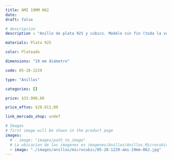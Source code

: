 ```yaml
---
title: AMI 19MM 062
date: 
draft: false

# descripcion
description : "Anillo de plata 925 y cubics. Modelo sin fin (toda la vuelta completa del anillo con cubics). Espectacular!"

materials: Plata 925

color: Plateado

dimensions: "19 mm diámetro"

code: 05-28-1229

type: "Anillos"

categories: []

price: $33.900,00

price_eftvo: $28.812,00

link_mercado_shop: undef

# Images
# first image will be shown in the product page
images:
  # - image: "images/path_to_image"
  # La ubicacion de las imagenes es imagenes/Anillos/Anillos.Microcubic/05-28-1229-ami-19mm-062
  - image: "./images/anillos/microcubic/05-28-1229-ami-19mm-062.jpg"
---
```

